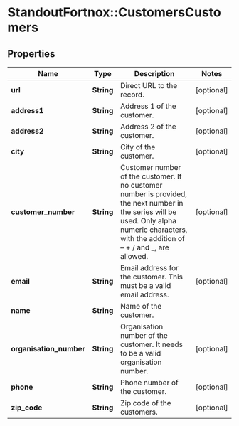 # StandoutFortnox::CustomersCustomers

## Properties
Name | Type | Description | Notes
------------ | ------------- | ------------- | -------------
**url** | **String** | Direct URL to the record. | [optional] 
**address1** | **String** | Address 1 of the customer. | [optional] 
**address2** | **String** | Address 2 of the customer. | [optional] 
**city** | **String** | City of the customer. | [optional] 
**customer_number** | **String** | Customer number of the customer. If no customer number is provided, the next number in the series will be used. Only alpha numeric characters, with the addition of – + / and _, are allowed. | [optional] 
**email** | **String** | Email address for the customer. This must be a valid email address. | [optional] 
**name** | **String** | Name of the customer. | 
**organisation_number** | **String** | Organisation number of the customer. It needs to be a valid organisation number. | [optional] 
**phone** | **String** | Phone number of the customer. | [optional] 
**zip_code** | **String** | Zip code of the customers. | [optional] 

